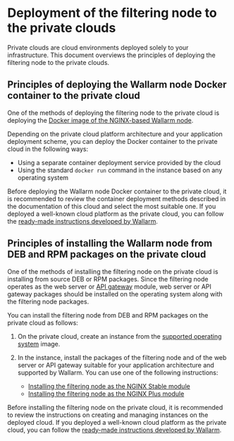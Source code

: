 # Deployment of the filtering node to the private clouds

Private clouds are cloud environments deployed solely to your infrastructure. This document overviews the principles of deploying the filtering node to the private clouds.

## Principles of deploying the Wallarm node Docker container to the private cloud

One of the methods of deploying the filtering node to the private cloud is deploying the [Docker image of the NGINX-based Wallarm node](../../admin-en/installation-docker-en.md).

Depending on the private cloud platform architecture and your application deployment scheme, you can deploy the Docker container to the private cloud in the following ways:

* Using a separate container deployment service provided by the cloud
* Using the standard `docker run` command in the instance based on any operating system

Before deploying the Wallarm node Docker container to the private cloud, it is recommended to review the container deployment methods described in the documentation of this cloud and select the most suitable one. If you deployed a well-known cloud platform as the private cloud, you can follow the [ready-made instructions developed by Wallarm](../../installation/supported-deployment-options.md#cloud-platforms).

## Principles of installing the Wallarm node from DEB and RPM packages on the private cloud

One of the methods of installing the filtering node on the private cloud is installing from source DEB or RPM packages. Since the filtering node operates as the web server or [API gateway](https://www.wallarm.com/what/the-concept-of-an-api-gateway) module, web server or API gateway packages should be installed on the operating system along with the filtering node packages.

You can install the filtering node from DEB and RPM packages on the private cloud as follows:

1. On the private cloud, create an instance from the [supported operating system](../../installation/supported-deployment-options.md#deb-and-rpm-packages) image.
2. In the instance, install the packages of the filtering node and of the web server or API gateway suitable for your application architecture and supported by Wallarm. You can use one of the following instructions:

      * [Installing the filtering node as the NGINX Stable module](../../installation/nginx/dynamic-module.md)
      * [Installing the filtering node as the NGINX Plus module](../../installation/nginx-plus.md)

Before installing the filtering node on the private cloud, it is recommended to review the instructions on creating and managing instances on the deployed cloud. If you deployed a well-known cloud platform as the private cloud, you can follow the [ready-made instructions developed by Wallarm](../../installation/supported-deployment-options.md#cloud-platforms).

